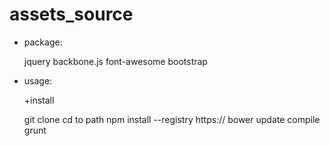 # assets_source
+ package:

  jquery 
  backbone.js
  font-awesome
  bootstrap 
+ usage:

  +install
  
   git clone
   cd to path
   npm install --registry https://
   bower update
  compile
   grunt 
  
 

